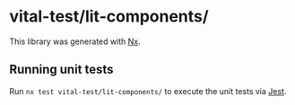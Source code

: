 # vital-test/lit-components/

This library was generated with [Nx](https://nx.dev).

## Running unit tests

Run `nx test vital-test/lit-components/` to execute the unit tests via [Jest](https://jestjs.io).

